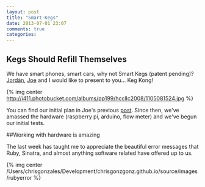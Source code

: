```yaml
---
layout: post
title: "Smart-Kegs"
date: 2013-07-01 23:07
comments: true
categories: 
---
```

Kegs Should Refill Themselves
------------------------------
We have smart phones, smart cars, why not Smart Kegs (patent pending)? [Jordán](http://jgtr.github.io/), [Joe](http://weatherlightus.tumblr.com/) and I would like to present to you... Keg Kong!

{% img center http://i411.photobucket.com/albums/pp199/hccllc2008/1105081524.jpg %}

You can find our initial plan in Joe's previous [post](http://weatherlightus.tumblr.com/post/53232311824/and-the-beer-must-flow). Since then, we've amassed the hardware (raspberry pi, arduino, flow meter) and we've begun our initial tests.

##Working with hardware is amazing

The last week has taught me to appreciate the beautiful error messages that Ruby, Sinatra, and almost anything software related have offered up to us. 

{% img center /Users/chrisgonzales/Development/chrisgonzgonz.github.io/source/images/rubyerror %}

